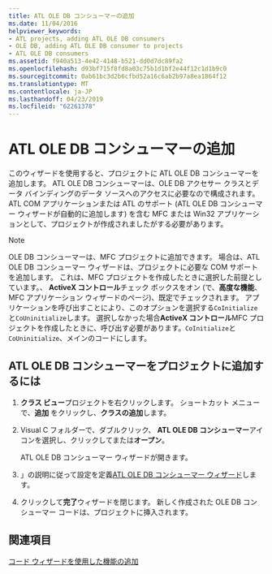 ```yaml
---
title: ATL OLE DB コンシューマーの追加
ms.date: 11/04/2016
helpviewer_keywords:
- ATL projects, adding ATL OLE DB consumers
- OLE DB, adding ATL OLE DB consumer to projects
- ATL OLE DB consumers
ms.assetid: f940a513-4e42-4148-b521-dd0d7dc89fa2
ms.openlocfilehash: d93bf715f8fd8a03c75b1d1bf2e44f12c1d1b9c0
ms.sourcegitcommit: 0ab61bc3d2b6cfbd52a16c6ab2b97a8ea1864f12
ms.translationtype: MT
ms.contentlocale: ja-JP
ms.lasthandoff: 04/23/2019
ms.locfileid: "62261378"
---
```

# <a name="adding-an-atl-ole-db-consumer"></a>ATL OLE DB コンシューマーの追加

このウィザードを使用すると、プロジェクトに ATL OLE DB コンシューマーを追加します。 ATL OLE DB コンシューマーは、OLE DB アクセサー クラスとデータ バインディングのデータ ソースへのアクセスに必要なので構成されます。 ATL COM アプリケーションまたは ATL のサポート (ATL OLE DB コンシューマー ウィザードが自動的に追加します) を含む MFC または Win32 アプリケーションとして、プロジェクトが作成されましたがする必要があります。

> [!NOTE]
> OLE DB コンシューマーは、MFC プロジェクトに追加できます。 場合は、ATL OLE DB コンシューマー ウィザードは、プロジェクトに必要な COM サポートを追加します。 これは、MFC プロジェクトを作成したときに選択した前提としています。、 **ActiveX コントロール**チェック ボックスをオン (で、**高度な機能**、MFC アプリケーション ウィザードのページ)、既定でチェックされます。 アプリケーションを呼び出すことにより、このオプションを選択する`CoInitialize`と`CoUninitialize`します。 選択しなかった場合**ActiveX コントロール**MFC プロジェクトを作成したときに、呼び出す必要があります。`CoInitialize`と`CoUninitialize`、メインのコードにします。

## <a name="to-add-an-atl-ole-db-consumer-to-your-project"></a>ATL OLE DB コンシューマーをプロジェクトに追加するには

1. **クラス ビュー**プロジェクトを右クリックします。 ショートカット メニューで、**追加** をクリックし、**クラスの追加**します。

1. Visual C フォルダーで、ダブルクリック、 **ATL OLE DB コンシューマー**アイコンを選択し、クリックしてまたは**オープン**。

   ATL OLE DB コンシューマー ウィザードが開きます。

1. 」の説明に従って設定を定義[ATL OLE DB コンシューマー ウィザード](../../atl/reference/atl-ole-db-consumer-wizard.md)します。

1. クリックして**完了**ウィザードを閉じます。 新しく作成された OLE DB コンシューマー コードは、プロジェクトに挿入されます。

## <a name="see-also"></a>関連項目

[コード ウィザードを使用した機能の追加](../../ide/adding-functionality-with-code-wizards-cpp.md)
